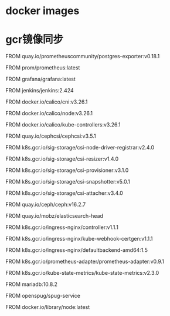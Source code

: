# docker images
# gcr镜像同步

FROM quay.io/prometheuscommunity/postgres-exporter:v0.18.1

FROM prom/prometheus:latest

FROM grafana/grafana:latest

FROM jenkins/jenkins:2.424

FROM docker.io/calico/cni:v3.26.1

FROM docker.io/calico/node:v3.26.1

FROM docker.io/calico/kube-controllers:v3.26.1

FROM quay.io/cephcsi/cephcsi:v3.5.1

FROM k8s.gcr.io/sig-storage/csi-node-driver-registrar:v2.4.0

FROM k8s.gcr.io/sig-storage/csi-resizer:v1.4.0

FROM k8s.gcr.io/sig-storage/csi-provisioner:v3.1.0

FROM k8s.gcr.io/sig-storage/csi-snapshotter:v5.0.1

FROM k8s.gcr.io/sig-storage/csi-attacher:v3.4.0

FROM quay.io/ceph/ceph:v16.2.7

FROM quay.io/mobz/elasticsearch-head

FROM k8s.gcr.io/ingress-nginx/controller:v1.1.1

FROM k8s.gcr.io/ingress-nginx/kube-webhook-certgen:v1.1.1

FROM k8s.gcr.io/ingress-nginx/defaultbackend-amd64:1.5

FROM k8s.gcr.io/prometheus-adapter/prometheus-adapter:v0.9.1

FROM k8s.gcr.io/kube-state-metrics/kube-state-metrics:v2.3.0

FROM mariadb:10.8.2

FROM openspug/spug-service

FROM docker.io/library/node:latest
